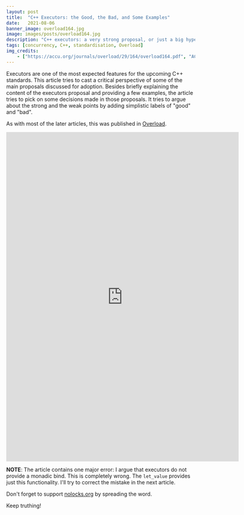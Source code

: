 ```yaml
---
layout: post
title:  "C++ Executors: the Good, the Bad, and Some Examples"
date:   2021-08-06
banner_image: overload164.jpg
image: images/posts/overload164.jpg
description: "C++ executors: a very strong proposal, or just a big hype? Well, it depends..."
tags: [concurrency, C++, standardisation, Overload]
img_credits:
    - ["https://accu.org/journals/overload/29/164/overload164.pdf", "ACCU", "Overload 164, August 2021", ""]
---
```


Executors are one of the most expected features for the upcoming C++ standards.
This article tries to cast a critical perspective of some of the main proposals discussed for adoption.
Besides briefly explaining the content of the executors proposal and providing a few examples, the article tries to pick on some decisions made in those proposals.
It tries to argue about the strong and the weak points by adding simplistic labels of "good" and "bad".

<!--more-->

As with most of the later articles, this was published in [Overload][1].

<iframe width="620" height="876.5" src="https://accu.org/journals/overload/29/164/overload164.pdf" frameborder="0"></iframe>

**NOTE**: The article contains one major error: I argue that executors do not provide a monadic bind.
This is completely wrong. The `let_value` provides just this functionality.
I'll try to correct the mistake in the next article.

Don't forget to support [nolocks.org][2] by spreading the word.

Keep truthing!

[1]:    https://accu.org/journals/overload/29/164/overload164.pdf
[2]:	http://nolocks.org
